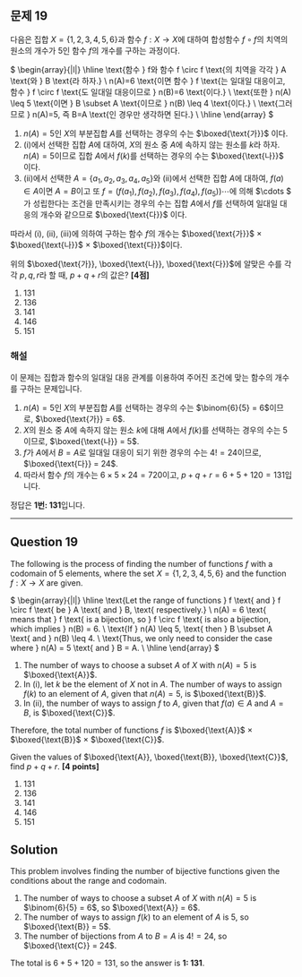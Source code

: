 ## 문제 19  
다음은 집합 $X=\{1, 2, 3, 4, 5, 6\}$과 함수 $f: X \rightarrow X$에 대하여 합성함수 $f \circ f$의 치역의 원소의 개수가 5인 함수 $f$의 개수를 구하는 과정이다.

$
\begin{array}{|l|}
\hline
\text{함수 } f와 함수  f \circ f \text{의 치역을 각각 } A \text{와 } B \text{라 하자.} \\
n(A)=6 \text{이면 함수 } f \text{는 일대일 대응이고, 함수 } f \circ f \text{도 일대일 대응이므로 } n(B)=6 \text{이다.} \\
\text{또한 } n(A) \leq 5 \text{이면 } B \subset A \text{이므로 } n(B) \leq 4 \text{이다.} \\
\text{그러므로 } n(A)=5, 즉  B=A \text{인 경우만 생각하면 된다.} \\
\hline
\end{array}
$

1. $n(A) = 5$인 $X$의 부분집합 $A$를 선택하는 경우의 수는 $\boxed{\text{가}}$ 이다.
2. (i)에서 선택한 집합 $A$에 대하여, $X$의 원소 중 $A$에 속하지 않는 원소를 $k$라 하자. $n(A) = 5$이므로 집합 $A$에서 $f(k)$를 선택하는 경우의 수는 $\boxed{\text{나}}$ 이다.
3. (ii)에서 선택한 $A = \{a_1, a_2, a_3, a_4, a_5\}$와 (ii)에서 선택한 집합 $A$에 대하여, $f(a) \in A$이면 $A = B$이고 또 $f = (f(a_1), f(a_2), f(a_3), f(a_4), f(a_5)) \cdots$에 의해 $\cdots $ 가 성립한다는 조건을 만족시키는 경우의 수는 집합 $A$에서 $f$를 선택하여 일대일 대응의 개수와 같으므로 $\boxed{\text{다}}$ 이다.

따라서 (i), (ii), (iii)에 의하여 구하는 함수 $f$의 개수는 $\boxed{\text{가}}$ $\times$ $\boxed{\text{나}}$ $\times$ $\boxed{\text{다}}$이다.

위의 $\boxed{\text{가}}, \boxed{\text{나}}, \boxed{\text{다}}$에 알맞은 수를 각각 $p, q, r$라 할 때, $p+q+r$의 값은? **[4점]**

1. 131  
2. 136  
3. 141  
4. 146  
5. 151

### 해설  
이 문제는 집합과 함수의 일대일 대응 관계를 이용하여 주어진 조건에 맞는 함수의 개수를 구하는 문제입니다.

1. $n(A) = 5$인 $X$의 부분집합 $A$를 선택하는 경우의 수는 $\binom{6}{5} = 6$이므로, $\boxed{\text{가}} = 6$.
2. $X$의 원소 중 $A$에 속하지 않는 원소 $k$에 대해 $A$에서 $f(k)$를 선택하는 경우의 수는 5이므로, $\boxed{\text{나}} = 5$.
3. $f$가 $A$에서 $B=A$로 일대일 대응이 되기 위한 경우의 수는 $4! = 24$이므로, $\boxed{\text{다}} = 24$.
4. 따라서 함수 $f$의 개수는 $6 \times 5 \times 24 = 720$이고, $p+q+r = 6 + 5 + 120 = 131$입니다.

정답은 **1번: 131**입니다.

---

## Question 19  
The following is the process of finding the number of functions $f$ with a codomain of 5 elements, where the set $X = \{1, 2, 3, 4, 5, 6\}$ and the function $f: X \rightarrow X$ are given.

$
\begin{array}{|l|}
\hline
\text{Let the range of functions } f \text{ and } f \circ f \text{ be } A \text{ and } B, \text{ respectively.} \\
n(A) = 6 \text{ means that } f \text{ is a bijection, so } f \circ f \text{ is also a bijection, which implies } n(B) = 6. \\
\text{If } n(A) \leq 5, \text{ then } B \subset A \text{ and } n(B) \leq 4. \\
\text{Thus, we only need to consider the case where } n(A) = 5 \text{ and } B = A. \\
\hline
\end{array}
$

1. The number of ways to choose a subset $A$ of $X$ with $n(A) = 5$ is $\boxed{\text{A}}$.
2. In (i), let $k$ be the element of $X$ not in $A$. The number of ways to assign $f(k)$ to an element of $A$, given that $n(A) = 5$, is $\boxed{\text{B}}$.
3. In (ii), the number of ways to assign $f$ to $A$, given that $f(a) \in A$ and $A = B$, is $\boxed{\text{C}}$.

Therefore, the total number of functions $f$ is $\boxed{\text{A}}$ $\times$ $\boxed{\text{B}}$ $\times$ $\boxed{\text{C}}$.

Given the values of $\boxed{\text{A}}, \boxed{\text{B}}, \boxed{\text{C}}$, find $p + q + r$. **[4 points]**

1. 131  
2. 136  
3. 141  
4. 146  
5. 151

## Solution  
This problem involves finding the number of bijective functions given the conditions about the range and codomain.

1. The number of ways to choose a subset $A$ of $X$ with $n(A) = 5$ is $\binom{6}{5} = 6$, so $\boxed{\text{A}} = 6$.
2. The number of ways to assign $f(k)$ to an element of $A$ is 5, so $\boxed{\text{B}} = 5$.
3. The number of bijections from $A$ to $B = A$ is $4! = 24$, so $\boxed{\text{C}} = 24$.

The total is $6 + 5 + 120 = 131$, so the answer is **1: 131**.

